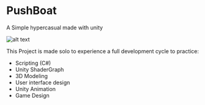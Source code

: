 # PushBoat
A Simple hypercasual made with unity

![alt text](https://media.giphy.com/media/4070R03MTpgMRDIHiF/giphy.gif)

This Project is made solo to experience a full development cycle to practice:
- Scripting (C#)
- Unity ShaderGraph
- 3D Modeling
- User interface design
- Unity Animation
- Game Design
